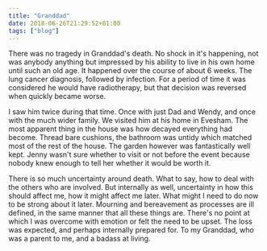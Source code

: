 ```yaml
---
title: "Granddad"
date: 2018-06-26T21:29:52+01:00
tags: ["blog"]
---
```

There was no tragedy in Granddad's death. No shock in it's happening, not was anybody anything but impressed by his ability to live in his own home until such an old age. It happened over the course of about 6 weeks. The lung cancer diagnosis, followed by infection. For a period of time it was considered he would have radiotherapy, but that decision was reversed when quickly became worse. 

I saw him twice during that time. Once with just Dad and Wendy, and once with the much wider family. We visited him at his home in Evesham. The most apparent thing in the house was how decayed everything had become. Thread bare cushions, the bathroom was untidy which matched most of the rest of the house. The garden however was fantastically well kept. Jenny wasn't sure whether to visit or not before the event because nobody knew enough to tell her whether it would be worth it. 

There is so much uncertainty around death. What to say, how to deal with the others who are involved. But internally as well, uncertainty in how this should affect me, how it might affect me later. What might I need to do now to be strong about it later. Mourning and bereavement as processes are ill defined, in the same manner that all these things are. There's no point at which I was overcome with emotion or felt the need to be upset. The loss was expected, and perhaps internally prepared for. 
To my Granddad, who was a parent to me, and a badass at living.

